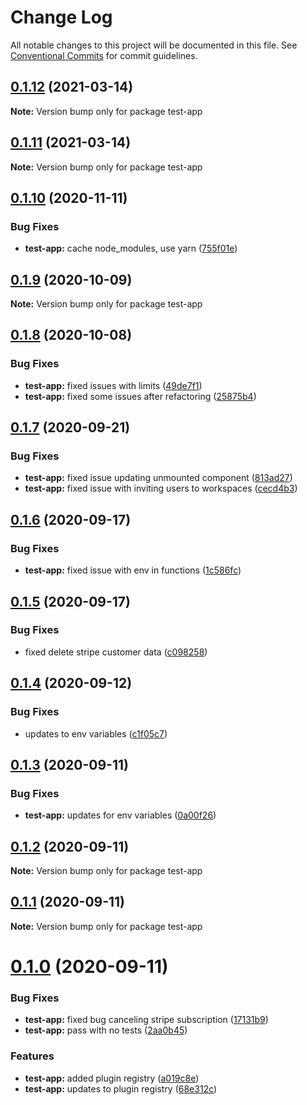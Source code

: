 # Change Log

All notable changes to this project will be documented in this file.
See [Conventional Commits](https://conventionalcommits.org) for commit guidelines.

## [0.1.12](https://github.com/daithimorton/bowhead/compare/test-app@0.1.11...test-app@0.1.12) (2021-03-14)

**Note:** Version bump only for package test-app





## [0.1.11](https://github.com/daithimorton/bowhead/compare/test-app@0.1.10...test-app@0.1.11) (2021-03-14)

**Note:** Version bump only for package test-app





## [0.1.10](https://github.com/daithimorton/bowhead/compare/test-app@0.1.9...test-app@0.1.10) (2020-11-11)


### Bug Fixes

* **test-app:** cache node_modules, use yarn ([755f01e](https://github.com/daithimorton/bowhead/commit/755f01e1dab37a3e948e56e142a8e9e150e4e6ea))





## [0.1.9](https://github.com/daithimorton/bowhead/compare/test-app@0.1.8...test-app@0.1.9) (2020-10-09)

**Note:** Version bump only for package test-app





## [0.1.8](https://github.com/daithimorton/bowhead/compare/test-app@0.1.7...test-app@0.1.8) (2020-10-08)


### Bug Fixes

* **test-app:** fixed issues with limits ([49de7f1](https://github.com/daithimorton/bowhead/commit/49de7f1b078a24358582139e177c4f80a020f775))
* **test-app:** fixed some issues after refactoring ([25875b4](https://github.com/daithimorton/bowhead/commit/25875b48bd310fd08c98ba31fe1eead067ecddf4))





## [0.1.7](https://github.com/daithimorton/bowhead/compare/test-app@0.1.6...test-app@0.1.7) (2020-09-21)


### Bug Fixes

* **test-app:** fixed issue updating unmounted component ([813ad27](https://github.com/daithimorton/bowhead/commit/813ad27614d66345ba34a4fe95d862da84d3cde5))
* **test-app:** fixed issue with inviting users to workspaces ([cecd4b3](https://github.com/daithimorton/bowhead/commit/cecd4b3f6e805f7f5e811b78cff4d8c0afe8e27f))





## [0.1.6](https://github.com/daithimorton/bowhead/compare/test-app@0.1.5...test-app@0.1.6) (2020-09-17)


### Bug Fixes

* **test-app:** fixed issue with env in functions ([1c586fc](https://github.com/daithimorton/bowhead/commit/1c586fcf75c27e9d5075edbd56d0f48d104e4dc2))





## [0.1.5](https://github.com/daithimorton/bowhead/compare/test-app@0.1.4...test-app@0.1.5) (2020-09-17)


### Bug Fixes

* fixed delete stripe customer data ([c098258](https://github.com/daithimorton/bowhead/commit/c0982583ee4856b26b49e90419fcb1f1cf3c3d13))





## [0.1.4](https://github.com/daithimorton/bowhead/compare/test-app@0.1.3...test-app@0.1.4) (2020-09-12)


### Bug Fixes

* updates to env variables ([c1f05c7](https://github.com/daithimorton/bowhead/commit/c1f05c71550e19d707263711bfee0785921feb8a))





## [0.1.3](https://github.com/daithimorton/bowhead/compare/test-app@0.1.2...test-app@0.1.3) (2020-09-11)


### Bug Fixes

* **test-app:** updates for env variables ([0a00f26](https://github.com/daithimorton/bowhead/commit/0a00f261d84eea14467a5e652048b43c7f78f380))





## [0.1.2](https://github.com/daithimorton/bowhead/compare/test-app@0.1.1...test-app@0.1.2) (2020-09-11)

**Note:** Version bump only for package test-app





## [0.1.1](https://github.com/daithimorton/bowhead/compare/test-app@0.1.0...test-app@0.1.1) (2020-09-11)

**Note:** Version bump only for package test-app





# [0.1.0](https://github.com/daithimorton/bowhead/compare/test-app@0.0.14...test-app@0.1.0) (2020-09-11)


### Bug Fixes

* **test-app:** fixed bug canceling stripe subscription ([17131b9](https://github.com/daithimorton/bowhead/commit/17131b921dc9aa56682d1457dfebf8617c81fd7b))
* **test-app:** pass with no tests ([2aa0b45](https://github.com/daithimorton/bowhead/commit/2aa0b45c143b629176efcfb31a3bd7041214a84f))


### Features

* **test-app:** added plugin registry ([a019c8e](https://github.com/daithimorton/bowhead/commit/a019c8e3fd57a4ce7dee0dd977cea04e3c03db93))
* **test-app:** updates to plugin registry ([68e312c](https://github.com/daithimorton/bowhead/commit/68e312cb42304f2e229dd8c309d1be3afc602a6f))
